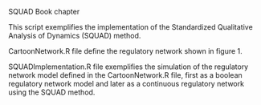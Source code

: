 SQUAD Book chapter

This script exemplifies the implementation of the Standardized Qualitative Analysis of Dynamics (SQUAD) method.

CartoonNetwork.R file define the regulatory network shown in figure 1.

SQUADImplementation.R file exemplifies the simulation of the regulatory network model defined in the CartoonNetwork.R file, first as a boolean regulatory network model and later as a continuous regulatory network using the SQUAD method. 


